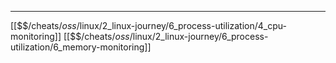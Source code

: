 


---
[[$$$/$cheats/$oss/$linux/2_linux-journey/6_process-utilization/4_cpu-monitoring]]
[[$$$/$cheats/$oss/$linux/2_linux-journey/6_process-utilization/6_memory-monitoring]]
